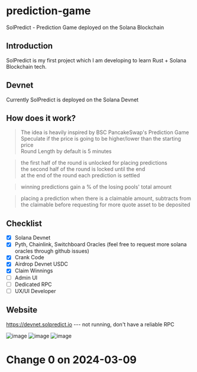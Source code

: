 # prediction-game
SolPredict - Prediction Game deployed on the Solana Blockchain

## Introduction  
SolPredict is my first project which I am developing to learn Rust + Solana Blockchain tech.


## Devnet
Currently SolPredict is deployed on the Solana Devnet


## How does it work?  
> The idea is heavily inspired by BSC PancakeSwap's Prediction Game  
> Speculate if the price is going to be higher/lower than the starting price  
> Round Length by default is 5 minutes  
  
> the first half of the round is unlocked for placing predictions  
> the second half of the round is locked until the end  
> at the end of the round each prediction is settled  
  
> winning predictions gain a % of the losing pools' total amount  
  
> placing a prediction when there is a claimable amount, subtracts from the claimable before requesting for more quote asset to be deposited  

## Checklist  
- [x] Solana Devnet
- [x] Pyth, Chainlink, Switchboard Oracles (feel free to request more solana oracles through github issues) 
- [x] Crank Code
- [x] Airdrop Devnet USDC
- [x] Claim Winnings
- [ ] Admin UI   
- [ ] Dedicated RPC
- [ ] UX/UI Developer

## Website
https://devnet.solpredict.io --- not running, don't have a reliable RPC

![image](https://user-images.githubusercontent.com/2179775/186953604-2f0f11d1-ff2f-4aae-afec-33fb6a062aa3.png)
![image](https://user-images.githubusercontent.com/2179775/186953633-e3daaf07-6d45-4e75-b1df-632e3c84605d.png)
![image](https://user-images.githubusercontent.com/2179775/186964729-d286c7b9-129c-4652-871f-1f9cecba14a2.png)

# Change 0 on 2024-03-09
